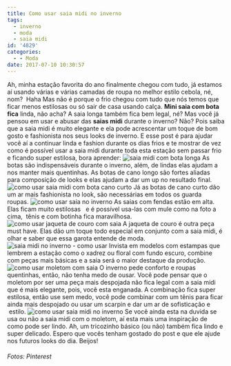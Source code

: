 ```yaml
---
title: Como usar saia midi no inverno
tags:
  - inverno
  - moda
  - saia midi
id: '4829'
categories:
  - - Moda
date: 2017-07-10 10:30:57
---
```


Ah, minha estação favorita do ano finalmente chegou com tudo, já estamos aí usando várias e várias camadas de roupa no melhor estilo cebola, né, nom?  Haha Mas não é porque o frio chegou com tudo que nós temos que ficar menos estilosas ou só sair de casa usando calça. **Mini saia com bota fica** linda, não acha? A saia longa também fica bem legal, né? Mas você já pensou em usar e abusar das **saias midi** durante o inverno? Não? Pois saiba que a saia midi é muito elegante e ela pode acrescentar um toque de bom gosto e fashionista nos seus looks de inverno. E esse post é para ajudar você aí a continuar linda e fashion durante os dias frios e te mostrar de vez como é possível usar a saia midi durante toda esta estação sem passar frio e ficando super estilosa, bora aprender: ![saia midi com bota longa](http://natalia.blog.br/wp-content/uploads/2017/07/como-usar-saia-midi-com-bota.jpg) As botas são indispensáveis durante o inverno, além, de lindas elas ajudam a nos manter mais quentinhas. As botas de cano longo são fortes aliadas para composição de looks e elas ajudam a dar um up no resultado final. ![como usar saia midi com bota cano curto](http://natalia.blog.br/wp-content/uploads/2017/07/como-usar-bota-de-cano-curto-com-saia.jpg) Já as botas de cano curto dão um ar mais fashionista no look, são necessárias em todos os guarda roupas. ![como usar saia no inverno](http://natalia.blog.br/wp-content/uploads/2017/07/como-usar-saia-com-fenda-no-inverno.jpg) As saias com fendas estão em alta. Elas ficam muito estilosas   e é possível usa-las com mule como na foto a cima,  tênis e com botinha fica maravilhosa. ![como usar jaqueta de couro com saia](http://natalia.blog.br/wp-content/uploads/2017/07/como-usar-saia-midi-com-jaqueta-de-couro.jpg) A jaqueta de couro é outra peça must have. Elas dão um toque todo especial em conjunto com a saia midi, é olhar e saber que essa garota entende de moda. ![saia midi no inverno - como usar](http://natalia.blog.br/wp-content/uploads/2017/07/como-usar-saia-estampada.jpg) Invista em modelos com estampas que lembrem a estação como o xadrez ou floral com fundo escuro, combine com peças mais básicas e a saia será o maior destaque da produção. ![como usar moletom com saia](http://natalia.blog.br/wp-content/uploads/2017/07/como-usar-saia-midi-com-moletom.jpg) O inverno pede conforto e roupas quentinhas, então, não tenha medo de ousar. Você pode pensar que o moletom por ser uma peça mais despojada não fica legal com a saia midi que é mais elegante, pois, você esta enganada. A combinação fica super estilosa, então use sem medo, você pode combinar com um tênis para ficar ainda mais despojado ou usar um scarpin e dar um ar de sofisticação e  estilo. ![como usar saia midi no inverno](http://natalia.blog.br/wp-content/uploads/2017/07/saia-midi-com-scarpin-estampado.jpg) Se você ainda esta na duvida se usa ou não a saia midi com o moletom, aí esta mais uma inspiração de como pode ser lindo. Ah, um tricozinho básico (ou não) também fica lindo e super delicado. Espero que vocês tenham gostado do post e que ele ajude nos futuros looks do dia. Beijos!

###### Fotos: Pinterest